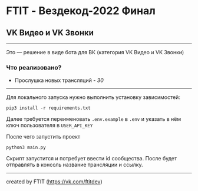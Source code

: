 # FTIT - Вездекод-2022 Финал

## VK Видео и VK Звонки

----

Это — решение в виде бота для ВК (категория VK Видео и VK Звонки)

### Что реализовано?  
- Прослушка новых трансляций - *30*

---


Для локального запуска нужно выполнить установку зависимостей: 
```
pip3 install -r requirements.txt
```

Далее требуется переименовать ```.env.example``` в ```.env``` и указать в нём ключ пользователя в ```USER_API_KEY```

После чего запустить проект

```
python3 main.py
```

Скрипт запустится и потребует ввести id сообщества. После будет отправлять в консоль название трансляции и ссылку.

--- 
  
created by FTIT (https://vk.com/ftitdev)